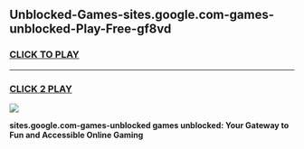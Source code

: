
## Unblocked-Games-sites.google.com-games-unblocked-Play-Free-gf8vd
<h3>
<a href="https://premium76.site?title=sites.google.com-games-unblocked&ref=10A">CLICK TO PLAY</a></h3>
<hr>

<h3>
<a href="https://premium76.site?title=sites.google.com-games-unblocked&ref=10A">CLICK 2 PLAY</a>
  
</h3>

<a href="https://premium76.site?title=sites.google.com-games-unblocked&ref=10A"><img src="https://clearcache.store/games.png"></a>


**sites.google.com-games-unblocked games unblocked: Your Gateway to Fun and Accessible Online Gaming**
